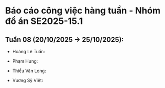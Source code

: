 # Báo cáo công việc hàng tuần - Nhóm đồ án SE2025-15.1

## Tuần 08 (20/10/2025 -> 25/10/2025):

- Hoàng Lê Tuấn:

- Phạm Hưng:

- Thiều Văn Long:

- Vương Sỹ Việt:
